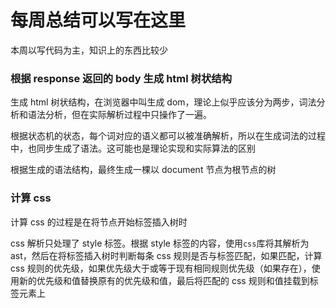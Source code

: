 # 每周总结可以写在这里

本周以写代码为主，知识上的东西比较少

### 根据 response 返回的 body 生成 html 树状结构

生成 html 树状结构，在浏览器中叫生成 dom，理论上似乎应该分为两步，词法分析和语法分析，但在实际解析过程中只操作了一遍。

根据状态机的状态，每个词对应的语义都可以被准确解析，所以在生成词法的过程中，也同步生成了语法。这可能也是理论实现和实际算法的区别

根据生成的语法结构，最终生成一棵以 document 节点为根节点的树

### 计算 css

计算 css 的过程是在将节点开始标签插入树时

css 解析只处理了 style 标签。根据 style 标签的内容，使用`css`库将其解析为 ast，然后在将标签插入树时判断每条 css 规则是否与标签匹配，如果匹配，计算 css 规则的优先级，如果优先级大于或等于现有相同规则优先级（如果存在），使用新的优先级和值替换原有的优先级和值，最后将匹配的 css 规则和值挂载到标签元素上
